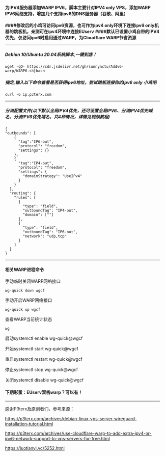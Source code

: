 
#### 为IPV4服务器添加WARP IPV6，脚本主要针对IPV4 only VPS，添加WARP IPV6网络支持，增加几个支持ipv6的DNS服务器（谷歌、阿里）
**####修改后的小鸡可访问ipv6资源，也可作为ipv4 only环境下连接ipv6 only机器的跳板机，亲测可在ipv4环境中连接EUserv**
**####默认已设置小鸡自带的IPV4优先，仅访问ipv6时启用通过WARP，为Cloudflare WARP节省资源**



-------------------------------------------------------------------------------------------------------


##### Debian 10/Ubuntu 20.04系统脚本,一键到底！
```
wget -qO- https://cdn.jsdelivr.net/gh/sunnynctu/Addv6-warp/WARP6.sh|bash
```

##### 搞定,输入以下命令查看是否获得ipv6地址，尝试跳板连接你的ipv6 only 小鸡吧
```
curl -6 ip.p3terx.com
```
------------------------------------------------------------------------------------------------------------- 
##### 分流配置文件(以下默认全局IPV4优先，还可设置全局IPV6、分流IPV4优先域名、分流IPV6优先域名，共4种情况，详情见视频教程)
```
{ 
"outbounds": [
    {
      "tag":"IP6-out",
      "protocol": "freedom",
      "settings": {}
    },
    {
      "tag":"IP4-out",
      "protocol": "freedom",
      "settings": {
        "domainStrategy": "UseIPv4" 
      }
    }
  ],
  "routing": {
    "rules": [
      {
        "type": "field",
        "outboundTag": "IP4-out",
        "domain": [""] 
      },
      {
        "type": "field",
        "outboundTag": "IP6-out",
        "network": "udp,tcp" 
      }
    ]
  }
}
``` 
 ---------------------------------------------------------------------------------------------------------

#### 相关WARP进程命令

手动临时关闭WARP网络接口
```
wg-quick down wgcf
```
手动开启WARP网络接口 
```
wg-quick up wgcf
```

查看WARP当前统计状态
```
wg
```

启动systemctl enable wg-quick@wgcf

开始systemctl start wg-quick@wgcf

重启systemctl restart wg-quick@wgcf

停止systemctl stop wg-quick@wgcf

关闭systemctl disable wg-quick@wgcf

#### 下期彩蛋：EUserv双栈warp？可以有！

---------------------------------------------------------------------------------------------------------------------

感谢P3terx及原创者们，参考来源：
 
https://p3terx.com/archives/debian-linux-vps-server-wireguard-installation-tutorial.html

https://p3terx.com/archives/use-cloudflare-warp-to-add-extra-ipv4-or-ipv6-network-support-to-vps-servers-for-free.html

https://luotianyi.vc/5252.html
